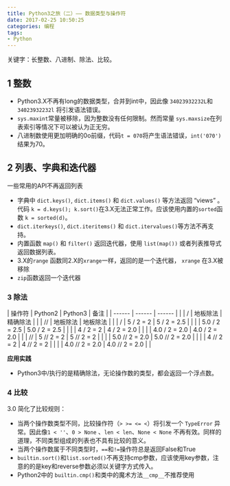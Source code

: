 ```yaml
---
title: Python3之旅（二）—— 数据类型与操作符
date: 2017-02-25 10:50:25
categories: 编程
tags:
- Python
---
```


关键字：长整数、八进制、除法、比较。

<!-- more -->


## 1 整数

- Python3.X不再有long的数据类型，合并到int中，因此像 `34023932232L`和 `34023932232l` 将引发语法错误。
- `sys.maxint`常量被移除，因为整数没有任何限制。然而常量 `sys.maxsize`在列表索引等情况下可以被认为正无穷。
- 八进制数使用更加明确的0o前缀，代码`t = 070`将产生语法错误，`int('070')`结果为70。

## 2 列表、字典和迭代器

一些常用的API不再返回列表

- 字典中  `dict.keys()`, `dict.items()` 和 `dict.values()` 等方法返回 “views” 。代码 `k = d.keys(); k.sort()`在3.X无法正常工作。应该使用内置的`sorted`函数 `k = sorted(d)`。
- `dict.iterkeys()`, `dict.iteritems()` 和 `dict.itervalues()`等方法不再支持。
- 内置函数 `map()` 和 `filter()` 返回迭代器，使用 `list(map())` 或者列表推导式返回数据列表。
- 3.X的`range` 函数同2.X的`xrange`一样，返回的是一个迭代器， `xrange` 在3.X被移除
- `zip`函数返回一个迭代器

### 3 除法

| 操作符 | Python2 | Python3 | 备注 |
| ------ | ------ | ------ | |
| /  | 地板除法 | 精确除法 | |
| // | 地板除法 | 地板除法 | |
| /  | 5 / 2 = 2 | 5 / 2 = 2.5 | |
| | 5.0 / 2 = 2.5 | 5.0 / 2 = 2.5 | |
| | 4 / 2 = 2 | 4 / 2 = 2.0 | |
| | 4.0 / 2 = 2.0 | 4.0 / 2 = 2.0 | |
| // | 5 // 2 = 2 | 5 // 2 = 2 | |
| | 5.0 // 2 = 2.0 | 5.0 // 2 = 2.0 | |
| | 4 // 2 = 2 | 4 // 2 = 2 | |
| | 4.0 // 2 = 2.0 | 4.0 // 2 = 2.0 | |

**应用实践**

- Python3中/执行的是精确除法，无论操作数的类型，都会返回一个浮点数。

### 4 比较

3.0 简化了比较规则：

- 当两个操作数类型不同，比较操作符（`> >= <= <`）将引发一个 `TypeError` 异常。因此像`1 < ''`、`0 > None` 、`len < len`、`None < None` 不再有效。同样的道理，不同类型组成的列表也不具有比较的意义。
- 当两个操作数属于不同类型时，`==`和`!=`操作符总是返回False和True
- `builtin.sort()`和`list.sorted()`不再支持cmp参数，应该使用key参数，注意的的是key和reverse参数必须以关键字方式传入。
- Python2中的 `builtin.cmp()`和类中的魔术方法`__cmp__`不推荐使用
